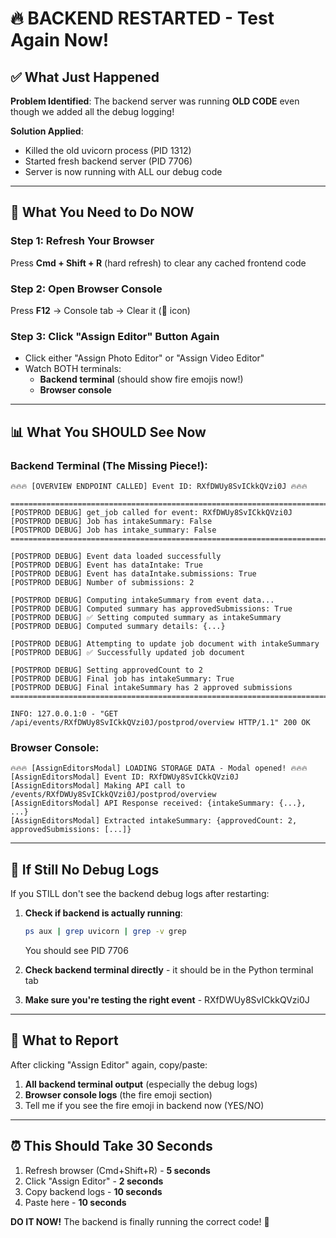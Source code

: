 # 🔥 BACKEND RESTARTED - Test Again Now!

## ✅ What Just Happened

**Problem Identified**: The backend server was running **OLD CODE** even though we added all the debug logging!

**Solution Applied**: 
- Killed the old uvicorn process (PID 1312)
- Started fresh backend server (PID 7706)
- Server is now running with ALL our debug code

---

## 🎯 What You Need to Do NOW

### Step 1: Refresh Your Browser
Press **Cmd + Shift + R** (hard refresh) to clear any cached frontend code

### Step 2: Open Browser Console
Press **F12** → Console tab → Clear it (🚫 icon)

### Step 3: Click "Assign Editor" Button Again
- Click either "Assign Photo Editor" or "Assign Video Editor"
- Watch BOTH terminals:
  - **Backend terminal** (should show fire emojis now!)
  - **Browser console**

---

## 📊 What You SHOULD See Now

### Backend Terminal (The Missing Piece!):
```
🔥🔥🔥 [OVERVIEW ENDPOINT CALLED] Event ID: RXfDWUy8SvICkkQVzi0J 🔥🔥🔥

================================================================================
[POSTPROD DEBUG] get_job called for event: RXfDWUy8SvICkkQVzi0J
[POSTPROD DEBUG] Job has intakeSummary: False
[POSTPROD DEBUG] Job has intake_summary: False
================================================================================

[POSTPROD DEBUG] Event data loaded successfully
[POSTPROD DEBUG] Event has dataIntake: True
[POSTPROD DEBUG] Event has dataIntake.submissions: True
[POSTPROD DEBUG] Number of submissions: 2

[POSTPROD DEBUG] Computing intakeSummary from event data...
[POSTPROD DEBUG] Computed summary has approvedSubmissions: True
[POSTPROD DEBUG] ✅ Setting computed summary as intakeSummary
[POSTPROD DEBUG] Computed summary details: {...}

[POSTPROD DEBUG] Attempting to update job document with intakeSummary
[POSTPROD DEBUG] ✅ Successfully updated job document

[POSTPROD DEBUG] Setting approvedCount to 2
[POSTPROD DEBUG] Final job has intakeSummary: True
[POSTPROD DEBUG] Final intakeSummary has 2 approved submissions
================================================================================

INFO: 127.0.0.1:0 - "GET /api/events/RXfDWUy8SvICkkQVzi0J/postprod/overview HTTP/1.1" 200 OK
```

### Browser Console:
```
🔥🔥🔥 [AssignEditorsModal] LOADING STORAGE DATA - Modal opened! 🔥🔥🔥
[AssignEditorsModal] Event ID: RXfDWUy8SvICkkQVzi0J
[AssignEditorsModal] Making API call to /events/RXfDWUy8SvICkkQVzi0J/postprod/overview
[AssignEditorsModal] API Response received: {intakeSummary: {...}, ...}
[AssignEditorsModal] Extracted intakeSummary: {approvedCount: 2, approvedSubmissions: [...]}
```

---

## 🚨 If Still No Debug Logs

If you STILL don't see the backend debug logs after restarting:

1. **Check if backend is actually running**:
   ```bash
   ps aux | grep uvicorn | grep -v grep
   ```
   You should see PID 7706

2. **Check backend terminal directly** - it should be in the Python terminal tab

3. **Make sure you're testing the right event** - RXfDWUy8SvICkkQVzi0J

---

## 📝 What to Report

After clicking "Assign Editor" again, copy/paste:

1. **All backend terminal output** (especially the debug logs)
2. **Browser console logs** (the fire emoji section)
3. Tell me if you see the fire emoji in backend now (YES/NO)

---

## ⏰ This Should Take 30 Seconds

1. Refresh browser (Cmd+Shift+R) - **5 seconds**
2. Click "Assign Editor" - **2 seconds**  
3. Copy backend logs - **10 seconds**
4. Paste here - **10 seconds**

**DO IT NOW!** The backend is finally running the correct code! 🚀
